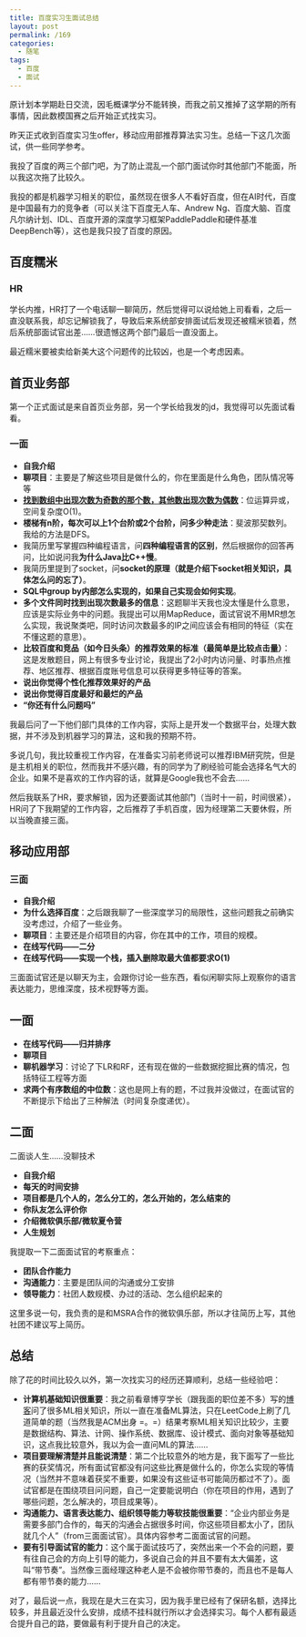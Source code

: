 ```yaml
---
title: 百度实习生面试总结
layout: post
permalink: /169
categories:
  - 随笔
tags:
  - 百度
  - 面试
---
```

原计划本学期赴日交流，因毛概课学分不能转换，而我之前又推掉了这学期的所有事情，因此数模国赛之后开始正式找实习。

昨天正式收到百度实习生offer，移动应用部推荐算法实习生。总结一下这几次面试，供一些同学参考。

我投了百度的两三个部门吧，为了防止混乱一个部门面试你时其他部门不能面，所以我这次拖了比较久。

我投的都是机器学习相关的职位，虽然现在很多人不看好百度，但在AI时代，百度是中国最有力的竞争者（可以关注下百度无人车、Andrew Ng、百度大脑、百度凡尔纳计划、IDL、百度开源的深度学习框架PaddlePaddle和硬件基准DeepBench等），这也是我只投了百度的原因。

## 百度糯米

### HR
学长内推，HR打了一个电话聊一聊简历，然后觉得可以说给她上司看看，之后一直没联系我，却忘记解锁我了，导致后来系统部安排面试后发现还被糯米锁着，然后系统部面试官出差……很遗憾这两个部门最后一直没面上。

最近糯米要被卖给新美大这个问题传的比较凶，也是一个考虑因素。

## 首页业务部
第一个正式面试是来自首页业务部，另一个学长给我发的jd，我觉得可以先面试看看。

### 一面
- **自我介绍**
- **聊项目**：主要是了解这些项目是做什么的，你在里面是什么角色，团队情况等等
- [**找到数组中出现次数为奇数的那个数，其他数出现次数为偶数**](http://www.cnblogs.com/graphics/archive/2010/08/24/1761620.html#link09)：位运算异或，空间复杂度O(1)。
- **楼梯有n阶，每次可以上1个台阶或2个台阶，问多少种走法**：斐波那契数列。我给的方法是DFS。
- 我简历里写掌握四种编程语言，问**四种编程语言的区别**，然后根据你的回答再问，比如说问我**为什么Java比C++慢**。
- 我简历里提到了socket，问**socket的原理（就是介绍下socket相关知识，具体怎么问的忘了）**。
- **SQL中group by内部怎么实现的，如果自己实现会如何实现**。
- **多个文件同时找到出现次数最多的信息**：这题聊半天我也没太懂是什么意思，应该是实际业务中的问题。我提出可以用MapReduce，面试官说不用MR想怎么实现，我说聚类吧，同时访问次数最多的IP之间应该会有相同的特征（实在不懂这题的意思）。
- **比较百度和竞品（如今日头条）的推荐效果的标准（最简单是比较点击量）**：这是发散题目，网上有很多专业讨论，我提出了2小时内访问量、时事热点推荐、地区推荐、根据百度账号信息可以获得更多特征等的答案。
- **说出你觉得个性化推荐效果好的产品**
- **说出你觉得百度最好和最烂的产品**
- **“你还有什么问题吗”**

我最后问了一下他们部门具体的工作内容，实际上是开发一个数据平台，处理大数据，并不涉及到机器学习的算法，这和我的预期不符。

多说几句，我比较重视工作内容，在准备实习前老师说可以推荐IBM研究院，但是是主机相关的职位，然而我并不感兴趣，有的同学为了刷经验可能会选择名气大的企业。如果不是喜欢的工作内容的话，就算是Google我也不会去……

然后我联系了HR，要求解锁，因为还要面试其他部门（当时十一前，时间很紧），HR问了下我期望的工作内容，之后推荐了手机百度，因为经理第二天要休假，所以当晚直接三面。

## 移动应用部

### 三面
- **自我介绍**
- **为什么选择百度**：之后跟我聊了一些深度学习的局限性，这些问题我之前确实没考虑过，介绍了一些业务。
- **聊项目**：主要还是介绍项目的内容，你在其中的工作，项目的规模。
- **在线写代码——二分**
- **在线写代码——实现一个栈，插入删除取最大值都要求O(1)**

三面面试官还是以聊天为主，会跟你讨论一些东西，看似闲聊实际上观察你的语言表达能力，思维深度，技术视野等方面。

## 一面
- **在线写代码——归并排序**
- **聊项目**
- **聊机器学习**：讨论了下LR和RF，还有现在做的一些数据挖掘比赛的情况，包括特征工程等方面
- **求两个有序数组的中位数**：这也是网上有的题，不过我并没做过，在面试官的不断提示下给出了三种解法（时间复杂度递优）。

## 二面
二面谈人生……没聊技术

- **自我介绍**
- **每天的时间安排**
- **项目都是几个人的，怎么分工的，怎么开始的，怎么结束的**
- **你队友怎么评价你**
- **介绍微软俱乐部/微软夏令营**
- **人生规划**

我提取一下二面面试官的考察重点：

- **团队合作能力**
- **沟通能力**：主要是团队间的沟通或分工安排
- **领导能力**：社团人数规模、办过的活动、怎么组织起来的

这里多说一句，我负责的是和MSRA合作的微软俱乐部，所以才往简历上写，其他社团不建议写上简历。

## 总结
除了花的时间比较久以外，第一次找实习的经历还算顺利，总结一些经验吧：

- **计算机基础知识很重要**：我之前看章博亨学长（跟我面的职位差不多）写的[博客](http://www.jianshu.com/p/5290342840a5)问了很多ML相关知识，所以一直在准备ML算法，只在LeetCode上刷了几道简单的题（当然我是ACM出身 =。=）结果考察ML相关知识比较少，主要是数据结构、算法、计网、操作系统、数据库、设计模式、面向对象等基础知识，这点我比较意外，我以为会一直问ML的算法……
- **项目要理解清楚并且能说清楚**：第二个比较意外的地方是，我下面写了一些比赛的获奖情况，所有面试官都没有问这些比赛是做什么的，你怎么实现的等情况（当然并不意味着获奖不重要，如果没有这些证书可能简历都过不了）。面试官都是在围绕项目问问题，自己一定要能说明白（你在项目的作用，遇到了哪些问题，怎么解决的，项目成果等）。
- **沟通能力、语言表达能力、组织领导能力等软技能很重要**：“企业内部业务是需要多部门合作的，每天的沟通会占据很多时间，你这些项目都太小了，团队就几个人”（from三面面试官）。具体内容参考二面面试官的问题。
- **要有引导面试官的能力**：这个属于面试技巧了，突然出来一个不会的问题，要有往自己会的方向上引导的能力，多说自己会的并且不要有太大偏差，这叫“带节奏”。当然像三面经理这种老人是不会被你带节奏的，而且也不是每人都有带节奏的能力……

对了，最后说一点，我现在是大三在实习，因为我手里已经有了保研名额，选择比较多，并且最近没什么安排，成绩不挂科就行所以才会选择实习。每个人都有最适合提升自己的路，要做最有利于提升自己的决定。
